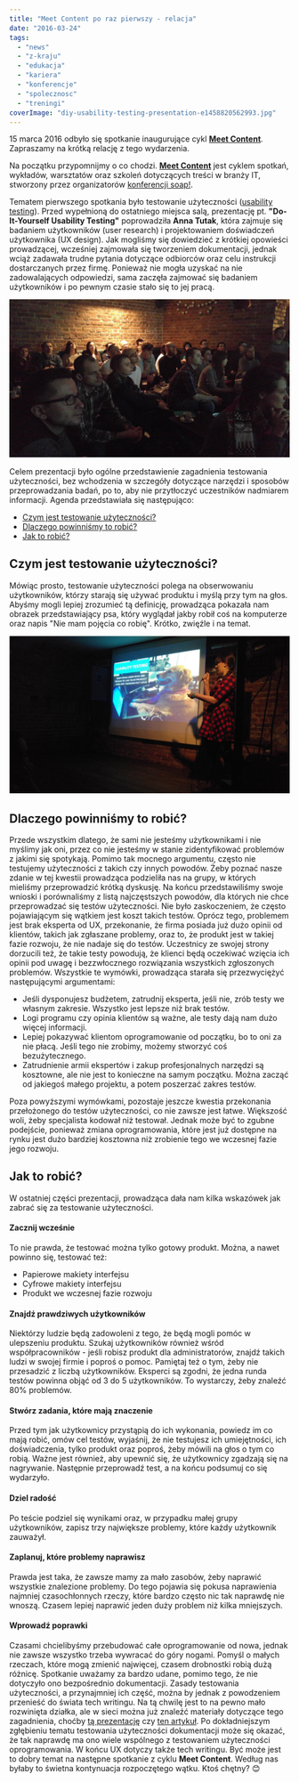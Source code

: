 ```yaml
---
title: "Meet Content po raz pierwszy - relacja"
date: "2016-03-24"
tags:
  - "news"
  - "z-kraju"
  - "edukacja"
  - "kariera"
  - "konferencje"
  - "spolecznosc"
  - "treningi"
coverImage: "diy-usability-testing-presentation-e1458820562993.jpg"
---
```


15 marca 2016 odbyło się spotkanie inaugurujące cykl
[**Meet Content**](http://soapconf.com/meet-content/). Zapraszamy na krótką
relację z tego wydarzenia.

Na początku przypomnijmy o co chodzi.
[**Meet Content**](http://soapconf.com/meet-content/) jest cyklem spotkań,
wykładów, warsztatów oraz szkoleń dotyczących treści w branży IT, stworzony
przez organizatorów [konferencji soap!](http://soapconf.com/).

Tematem pierwszego spotkania było testowanie użyteczności
([usability testing](https://en.wikipedia.org/wiki/Usability_testing)). Przed
wypełnioną do ostatniego miejsca salą, prezentację pt. **"Do-It-Yourself
Usability Testing"** poprowadziła **Anna Tutak**, która zajmuje się badaniem
użytkowników (user research) i projektowaniem doświadczeń użytkownika (UX
design). Jak mogliśmy się dowiedzieć z krótkiej opowieści prowadzącej, wcześniej
zajmowała się tworzeniem dokumentacji, jednak wciąż zadawała trudne pytania
dotyczące odbiorców oraz celu instrukcji dostarczanych przez firmę. Ponieważ nie
mogła uzyskać na nie zadowalających odpowiedzi, sama zaczęła zajmować się
badaniem użytkowników i po pewnym czasie stało się to jej pracą.

[![](images/meetcontent1_1.jpg)](http://techwriter.pl/wp-content/uploads/2017/05/meetcontent1_1.jpg)

Celem prezentacji było ogólne przedstawienie zagadnienia testowania
użyteczności, bez wchodzenia w szczegóły dotyczące narzędzi i sposobów
przeprowadzania badań, po to, aby nie przytłoczyć uczestników nadmiarem
informacji. Agenda przedstawiała się następująco:

- [Czym jest testowanie użyteczności?](#agenda1)
- [Dlaczego powinniśmy to robić?](#agenda2)
- [Jak to robić?](#agenda3)

## Czym jest testowanie użyteczności?

Mówiąc prosto, testowanie użyteczności polega na obserwowaniu użytkowników,
którzy starają się używać produktu i myślą przy tym na głos. Abyśmy mogli lepiej
zrozumieć tą definicję, prowadząca pokazała nam obrazek przedstawiający psa,
który wyglądał jakby robił coś na komputerze oraz napis "Nie mam pojęcia co
robię". Krótko, zwięźle i na temat.

[![](images/meetcontent1_2.jpg)](http://techwriter.pl/wp-content/uploads/2017/05/meetcontent1_2.jpg)

## Dlaczego powinniśmy to robić?

Przede wszystkim dlatego, że sami nie jesteśmy użytkownikami i nie myślimy jak
oni, przez co nie jesteśmy w stanie zidentyfikować problemów z jakimi się
spotykają. Pomimo tak mocnego argumentu, często nie testujemy użyteczności z
takich czy innych powodów. Żeby poznać nasze zdanie w tej kwestii prowadząca
podzieliła nas na grupy, w których mieliśmy przeprowadzić krótką dyskusję. Na
końcu przedstawiliśmy swoje wnioski i porównaliśmy z listą najczęstszych
powodów, dla których nie chce przeprowadzać się testów użyteczności. Nie było
zaskoczeniem, że często pojawiającym się wątkiem jest koszt takich testów.
Oprócz tego, problemem jest brak eksperta od UX, przekonanie, że firma posiada
już dużo opinii od klientów, takich jak zgłaszane problemy, oraz to, że produkt
jest w takiej fazie rozwoju, że nie nadaje się do testów. Uczestnicy ze swojej
strony dorzucili też, że takie testy powodują, że klienci będą oczekiwać wzięcia
ich opinii pod uwagę i bezzwłocznego rozwiązania wszystkich zgłoszonych
problemów. Wszystkie te wymówki, prowadząca starała się przezwyciężyć
następującymi argumentami:

- Jeśli dysponujesz budżetem, zatrudnij eksperta, jeśli nie, zrób testy we
  własnym zakresie. Wszystko jest lepsze niż brak testów.
- Logi programu czy opinia klientów są ważne, ale testy dają nam dużo więcej
  informacji.
- Lepiej pokazywać klientom oprogramowanie od początku, bo to oni za nie płacą.
  Jeśli tego nie zrobimy, możemy stworzyć coś bezużytecznego.
- Zatrudnienie armii ekspertów i zakup profesjonalnych narzędzi są kosztowne,
  ale nie jest to konieczne na samym początku. Można zacząć od jakiegoś małego
  projektu, a potem poszerzać zakres testów.

Poza powyższymi wymówkami, pozostaje jeszcze kwestia przekonania przełożonego do
testów użyteczności, co nie zawsze jest łatwe. Większość woli, żeby specjalista
kodował niż testował. Jednak może być to zgubne podejście, ponieważ zmiana
oprogramowania, które jest już dostępne na rynku jest dużo bardziej kosztowna
niż zrobienie tego we wczesnej fazie jego rozwoju.

## Jak to robić?

W ostatniej części prezentacji, prowadząca dała nam kilka wskazówek jak zabrać
się za testowanie użyteczności.

#### Zacznij wcześnie

To nie prawda, że testować można tylko gotowy produkt. Można, a nawet powinno
się, testować też:

- Papierowe makiety interfejsu
- Cyfrowe makiety interfejsu
- Produkt we wczesnej fazie rozwoju

#### Znajdź prawdziwych użytkowników

Niektórzy ludzie będą zadowoleni z tego, że będą mogli pomóc w ulepszeniu
produktu. Szukaj użytkowników również wśród współpracowników - jeśli robisz
produkt dla administratorów, znajdź takich ludzi w swojej firmie i poproś o
pomoc. Pamiętaj też o tym, żeby nie przesadzić z liczbą użytkowników. Eksperci
są zgodni, że jedna runda testów powinna objąć od 3 do 5 użytkowników. To
wystarczy, żeby znaleźć 80% problemów.

#### Stwórz zadania, które mają znaczenie

Przed tym jak użytkownicy przystąpią do ich wykonania, powiedz im co mają robić,
omów cel testów, wyjaśnij, że nie testujesz ich umiejętności, ich doświadczenia,
tylko produkt oraz poproś, żeby mówili na głos o tym co robią. Ważne jest
również, aby upewnić się, że użytkownicy zgadzają się na nagrywanie. Następnie
przeprowadź test, a na końcu podsumuj co się wydarzyło.

#### Dziel radość

Po teście podziel się wynikami oraz, w przypadku małej grupy użytkowników,
zapisz trzy największe problemy, które każdy użytkownik zauważył.

#### Zaplanuj, które problemy naprawisz

Prawda jest taka, że zawsze mamy za mało zasobów, żeby naprawić wszystkie
znalezione problemy. Do tego pojawia się pokusa naprawienia najmniej
czasochłonnych rzeczy, które bardzo często nic tak naprawdę nie wnoszą. Czasem
lepiej naprawić jeden duży problem niż kilka mniejszych.

#### Wprowadź poprawki

Czasami chcielibyśmy przebudować całe oprogramowanie od nowa, jednak nie zawsze
wszystko trzeba wywracać do góry nogami. Pomyśl o małych rzeczach, które mogą
zmienić najwięcej, czasem drobnostki robią dużą różnicę. Spotkanie uważamy za
bardzo udane, pomimo tego, że nie dotyczyło ono bezpośrednio dokumentacji.
Zasady testowania użyteczności, a przynajmniej ich część, można by jednak z
powodzeniem przenieść do świata tech writingu. Na tą chwilę jest to na pewno
mało rozwinięta działka, ale w sieci można już znaleźć materiały dotyczące tego
zagadnienia, choćby
[tą prezentację](http://www.slideshare.net/VidishaB/documentation-usability) czy
[ten artykuł](http://www.hceye.org/UsabilityInsights/?p=96). Po dokładniejszym
zgłębieniu tematu testowania użyteczności dokumentacji może się okazać, że tak
naprawdę ma ono wiele wspólnego z testowaniem użyteczności oprogramowania. W
końcu UX dotyczy także tech writingu. Być może jest to dobry temat na następne
spotkanie z cyklu **Meet Content**. Według nas byłaby to świetna kontynuacja
rozpoczętego wątku. Ktoś chętny? 😊
